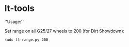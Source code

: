 # lt-tools

''Usage:''

Set range on all G25/27 wheels to 200 (for Dirt Showdown):

```
sudo lt-range.py 200
```
